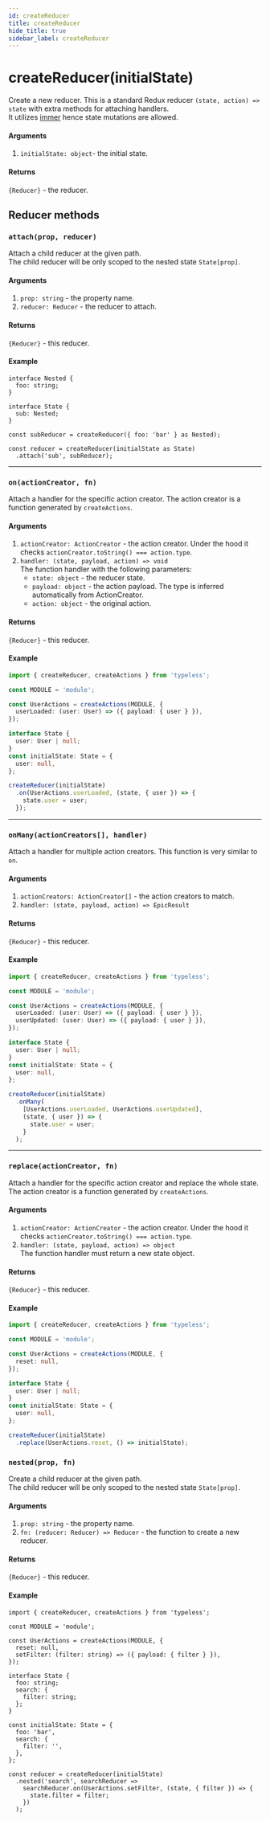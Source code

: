 ```yaml
---
id: createReducer
title: createReducer
hide_title: true
sidebar_label: createReducer
---
```


# createReducer(initialState)
Create a new reducer. This is a standard Redux reducer `(state, action) => state` with extra methods for attaching handlers.  
It utilizes [immer](https://github.com/mweststrate/immer) hence state mutations are allowed. 

#### Arguments
1. `initialState: object`- the initial state.


#### Returns
`{Reducer}` - the reducer.


## Reducer methods
### `attach(prop, reducer)` 
Attach a child reducer at the given path.  
The child reducer will be only scoped to the nested state `State[prop]`.
#### Arguments
1. `prop: string` - the property name.
1. `reducer: Reducer` - the reducer to attach.
#### Returns
`{Reducer}` - this reducer.

#### Example

```tsx
interface Nested {
  foo: string;
}

interface State {
  sub: Nested;
}

const subReducer = createReducer({ foo: 'bar' } as Nested);

const reducer = createReducer(initialState as State)
  .attach('sub', subReducer);
```

----

### `on(actionCreator, fn)` 
Attach a handler for the specific action creator. The action creator is a function generated by `createActions`.  
#### Arguments
1. `actionCreator: ActionCreator` - the action creator. Under the hood it checks `actionCreator.toString() === action.type`.
2. `handler: (state, payload, action) => void`  
  The function handler with the following parameters:
   - `state: object` - the reducer state.
   - `payload: object` - the action payload. The type is inferred automatically from ActionCreator.
   - `action: object` - the original action.  
#### Returns
`{Reducer}` - this reducer.

#### Example

```ts
import { createReducer, createActions } from 'typeless';

const MODULE = 'module';

const UserActions = createActions(MODULE, {
  userLoaded: (user: User) => ({ payload: { user } }),
});

interface State {
  user: User | null;
}
const initialState: State = {
  user: null,
};

createReducer(initialState)
  .on(UserActions.userLoaded, (state, { user }) => {
    state.user = user;
  });
```


---

### `onMany(actionCreators[], handler)`
Attach a handler for multiple action creators. This function is very similar to `on`.
#### Arguments
1. `actionCreators: ActionCreator[]` - the action creators to match.
2. `handler: (state, payload, action) => EpicResult`  
#### Returns
`{Reducer}` - this reducer.
#### Example
```ts
import { createReducer, createActions } from 'typeless';

const MODULE = 'module';

const UserActions = createActions(MODULE, {
  userLoaded: (user: User) => ({ payload: { user } }),
  userUpdated: (user: User) => ({ payload: { user } }),
});

interface State {
  user: User | null;
}
const initialState: State = {
  user: null,
};

createReducer(initialState)
  .onMany(
    [UserActions.userLoaded, UserActions.userUpdated],
    (state, { user }) => {
      state.user = user;
    }
  );
```

----

### `replace(actionCreator, fn)` 
Attach a handler for the specific action creator and replace the whole state. The action creator is a function generated by `createActions`.  
#### Arguments
1. `actionCreator: ActionCreator` - the action creator. Under the hood it checks `actionCreator.toString() === action.type`.
2. `handler: (state, payload, action) => object`  
  The function handler must return a new state object.
#### Returns
`{Reducer}` - this reducer.

#### Example

```ts
import { createReducer, createActions } from 'typeless';

const MODULE = 'module';

const UserActions = createActions(MODULE, {
  reset: null,
});

interface State {
  user: User | null;
}
const initialState: State = {
  user: null,
};

createReducer(initialState)
  .replace(UserActions.reset, () => initialState);
```

### `nested(prop, fn)` 
Create a child reducer at the given path.  
The child reducer will be only scoped to the nested state `State[prop]`.
#### Arguments
1. `prop: string` - the property name.
1. `fn: (reducer: Reducer) => Reducer` - the function to create a new reducer.
#### Returns
`{Reducer}` - this reducer.

#### Example

```tsx
import { createReducer, createActions } from 'typeless';

const MODULE = 'module';

const UserActions = createActions(MODULE, {
  reset: null,
  setFilter: (filter: string) => ({ payload: { filter } }),
});

interface State {
  foo: string;
  search: {
    filter: string;
  };
}

const initialState: State = {
  foo: 'bar',
  search: {
    filter: '',
  },
};

const reducer = createReducer(initialState)
  .nested('search', searchReducer =>
    searchReducer.on(UserActions.setFilter, (state, { filter }) => {
      state.filter = filter;
    })
  );
```